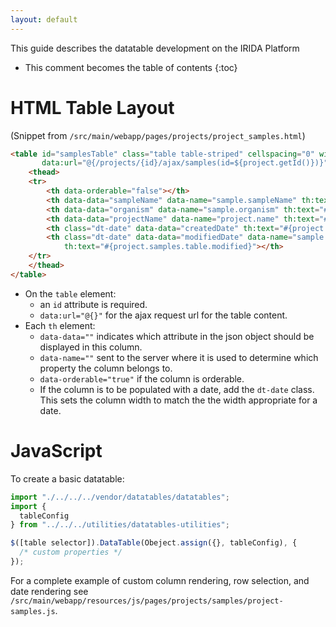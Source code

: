 ```yaml
---
layout: default
---
```


This guide describes the datatable development on the IRIDA Platform

* This comment becomes the table of contents
{:toc}

HTML Table Layout
=================

(Snippet from `/src/main/webapp/pages/projects/project_samples.html`)
```html
<table id="samplesTable" class="table table-striped" cellspacing="0" width="100%"
       data:url="@{/projects/{id}/ajax/samples(id=${project.getId()})}">
    <thead>
    <tr>
        <th data-orderable="false"></th>
        <th data-data="sampleName" data-name="sample.sampleName" th:text="#{project.samples.table.name}"></th>
        <th data-data="organism" data-name="sample.organism" th:text="#{project.samples.table.organism}"></th>
        <th data-data="projectName" data-name="project.name" th:text="#{project.samples.table.project}"></th>
        <th class="dt-date" data-data="createdDate" th:text="#{project.samples.table.created}"></th>
        <th class="dt-date" data-data="modifiedDate" data-name="sample.modifiedDate"
            th:text="#{project.samples.table.modified}"></th>
    </tr>
    </thead>
</table>
```

* On the `table` element:
    - an `id` attribute is required.
    - `data:url="@{}"` for the ajax request url for the table content.
* Each `th` element:
    - `data-data=""` indicates which attribute in the json object should be displayed in this column.
    - `data-name=""` sent to the server where it is used to determine which property the column belongs to.
    - `data-orderable="true"` if the column is orderable.
    - If the column is to be populated with a date, add the `dt-date` class.  This sets the column width to match the the width appropriate for a date.
    
JavaScript
==========

To create a basic datatable: 

```javascript 1.8
import "./../../../vendor/datatables/datatables";
import {
  tableConfig
} from "../../../utilities/datatables-utilities";

$([table selector]).DataTable(Obeject.assign({}, tableConfig), {
  /* custom properties */
});
```

For a complete example of custom column rendering, row selection, and date rendering see `/src/main/webapp/resources/js/pages/projects/samples/project-samples.js`.
    
    